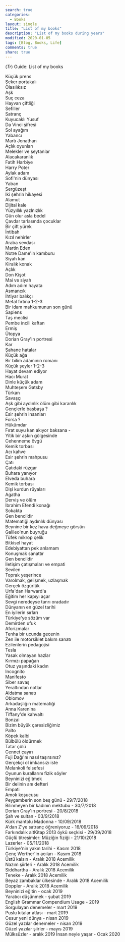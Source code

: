 ```yaml
---
search: true
categories: 
  - Books
layout: single
title: "List of my books"
description: "List of my books during years"
modified: 2020-01-05
tags: [Blog, Books, Life]
comments: true
share: true
---
```

(*Tr*) Guide: List of my books

Küçük prens  
Şeker portakalı  
Olasılıksız  
Aşk  
Suç ceza  
Hayvan çiftliği  
Sefiller  
Satranç  
Kuyucaklı Yusuf  
Da Vinci şifresi  
Sol ayağım  
Yabancı  
Martı Jonathan  
Açlık oyunları  
Melekler ve şeytanlar  
Alacakaranlık  
Fatih Harbiye  
Harry Poter  
Aylak adam  
Sofi'nin dünyası  
Yaban  
Sergüzeşt  
İki şehrin hikayesi  
Alamut  
Dijital kale  
Yüzyıllık yazlnızlık  
Gün olur asla bedel  
Çavdar tarlasında çocuklar  
Bir çift yürek  
İntibah  
Kızıl nehirler  
Araba sevdası  
Martin Eden  
Notre Dame'in kamburu  
Siyah kan  
Kiralık konak  
Açlık  
Don Kişot  
Mai ve siyah  
Adım adım hayata  
Asmancık  
İhtiyar balıkçı  
Metal fırtına 1-2-3  
Bir idam mahkumunun son günü  
Sapiens  
Taş meclisi  
Pembe incili kaftan  
Ermiş  
Ütopya  
Dorian Gray'in portresi  
Kar  
Şahane hatalar  
Küçük ağa  
Bir bilim adamının romanı  
Küçük şeyler 1-2-3  
Hayat devam ediyor  
Hacı Murat  
Dinle küçük adam  
Muhteşem Gatsby  
Türkan  
Savaşçı  
Aşk gibi aydınlık ölüm gibi karanlık  
Gençlerle başbaşa ?  
Esir şehrin insanları  
Forsa ?   
Hükümdar  
Fırat suyu kan akıyor baksana -   
Yitik bir aşkın gölgesinde  
Cehenneme övgü  
Kemik torbası  
Acı kahve  
Esir şehrin mahpusu  
Çatı  
Çatıdaki rüzgar  
Buhara yanıyor  
Elveda buhara  
Kemik torbası  
Dişi kurdun rüyaları  
Agatha  
Derviş ve ölüm  
İbrahim Efendi konağı  
Sokakta  
Gen bencildir  
Matematiği aydınlık dünyası  
Beynine bir kez hava değmeye görsün  
Galileo'nun buyruğu  
Tüfek mikrop çelik  
Bitkisel hayat  
Edebiyattan pek anlamam  
Konuşmak sanattır  
Gen bencildir  
İletişim çatışmaları ve empati  
Sevilen  
Toprak yeşerince  
Varolmak, gelişmek, uzlaşmak  
Gerçek özgürlük  
Urfa'dan Harward'a  
Eğitim her kapıyı açar  
Sevgi neredeyse tanrı oradadır  
Dünyanın en güzel tarihi  
En iyilerin sırları  
Türkiye'ye sözüm var  
Demirden ufuk  
Aforizmalar  
Tenha bir ucunda gecenin  
Zen ile motorsiklet bakım sanatı  
Ezilenlerin pedagojisi  
Tesla  
Yasak olmayan hazlar  
Kırmızı papağan  
Otuz yaşındaki kadın  
Incognito  
Manifesto  
Siber savaş  
Yeraltından notlar  
Aldatma sanatı  
Oblomov  
Arkadaşlığın matematiği  
Anna Karenina  
Tiffany'de kahvaltı  
Bonzai  
Bizim büyük çaresizliğimiz  
Palto  
Köpek kalbi  
Bülbülü öldürmek  
Tatar çölü  
Cennet çayırı  
Fuji Dağı'nı nasıl taşırsınız?  
Gerçekçi ol imkansızı iste  
Melankoli felsefesi  
Oyunun kurallarını fizik söyler  
Beyninizi eğitmek  
Bir delinin anı defteri  
Empati  
Amok koşucusu  
Peygamberin son beş günü - 29/7/2018  
Bilinmeyen bir kadının mektubu - 30/7/2018  
Dorian Gray'in portresi - 20/8/2018  
Şah ve sultan - 03/9/2018  
Kürk mantolu Madonna - 10/09/2018   
A'dan Z'ye satranç öğreniyoruz - 16/09/2018   
Farkındalık altKitap 2013 öykü seçkisi - 29/09/2018   
Güçlü titreşimler: Müziğin fiziği - 21/10/2018   
Lazerler - 05/11/2018   
Türkiye'nin yakın tarihi - Kasım 2018   
Genç Werther'in acıları - Kasım 2018   
Üstü kalsın - Aralık 2018 Acemilik   
Nazım şiirleri - Aralık 2018 Acemilik   
Siddhartha - Aralık 2018 Acemilik   
Teneke - Aralık 2018 Acemilik   
Beyaz zambaklar ülkesinde - Aralık 2018 Acemilik   
Doppler - Aralık 2018 Acemilik   
Beyninizi eğitin - ocak 2019   
Yaratıcı düşünmek - şubat 2019   
English Grammar Compendium Usage - 2019   
Sorgulayan denemeler - mart 2019   
Puslu kıtalar atlası - mart 2019   
Cesur yeni dünya - nisan 2019   
Güzel yazılar denemeler - nisan 2019   
Güzel yazılar şiirler - mayıs 2019   
Mülksüzler - aralık 2019
İnsan neyle yaşar - Ocak 2020
